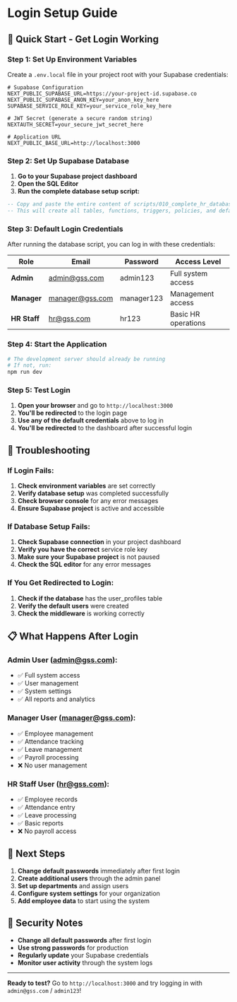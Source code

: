 # Login Setup Guide

## 🚀 Quick Start - Get Login Working

### Step 1: Set Up Environment Variables
Create a `.env.local` file in your project root with your Supabase credentials:

```env
# Supabase Configuration
NEXT_PUBLIC_SUPABASE_URL=https://your-project-id.supabase.co
NEXT_PUBLIC_SUPABASE_ANON_KEY=your_anon_key_here
SUPABASE_SERVICE_ROLE_KEY=your_service_role_key_here

# JWT Secret (generate a secure random string)
NEXTAUTH_SECRET=your_secure_jwt_secret_here

# Application URL
NEXT_PUBLIC_BASE_URL=http://localhost:3000
```

### Step 2: Set Up Supabase Database
1. **Go to your Supabase project dashboard**
2. **Open the SQL Editor**
3. **Run the complete database setup script:**

```sql
-- Copy and paste the entire content of scripts/010_complete_hr_database.sql
-- This will create all tables, functions, triggers, policies, and default users
```

### Step 3: Default Login Credentials
After running the database script, you can log in with these credentials:

| Role | Email | Password | Access Level |
|------|-------|----------|--------------|
| **Admin** | admin@gss.com | admin123 | Full system access |
| **Manager** | manager@gss.com | manager123 | Management access |
| **HR Staff** | hr@gss.com | hr123 | Basic HR operations |

### Step 4: Start the Application
```bash
# The development server should already be running
# If not, run:
npm run dev
```

### Step 5: Test Login
1. **Open your browser** and go to `http://localhost:3000`
2. **You'll be redirected** to the login page
3. **Use any of the default credentials** above to log in
4. **You'll be redirected** to the dashboard after successful login

## 🔧 Troubleshooting

### If Login Fails:
1. **Check environment variables** are set correctly
2. **Verify database setup** was completed successfully
3. **Check browser console** for any error messages
4. **Ensure Supabase project** is active and accessible

### If Database Setup Fails:
1. **Check Supabase connection** in your project dashboard
2. **Verify you have the correct** service role key
3. **Make sure your Supabase project** is not paused
4. **Check the SQL editor** for any error messages

### If You Get Redirected to Login:
1. **Check if the database** has the user_profiles table
2. **Verify the default users** were created
3. **Check the middleware** is working correctly

## 📋 What Happens After Login

### Admin User (admin@gss.com):
- ✅ Full system access
- ✅ User management
- ✅ System settings
- ✅ All reports and analytics

### Manager User (manager@gss.com):
- ✅ Employee management
- ✅ Attendance tracking
- ✅ Leave management
- ✅ Payroll processing
- ❌ No user management

### HR Staff User (hr@gss.com):
- ✅ Employee records
- ✅ Attendance entry
- ✅ Leave processing
- ✅ Basic reports
- ❌ No payroll access

## 🎯 Next Steps

1. **Change default passwords** immediately after first login
2. **Create additional users** through the admin panel
3. **Set up departments** and assign users
4. **Configure system settings** for your organization
5. **Add employee data** to start using the system

## 🔐 Security Notes

- **Change all default passwords** after first login
- **Use strong passwords** for production
- **Regularly update** your Supabase credentials
- **Monitor user activity** through the system logs

---

**Ready to test?** Go to `http://localhost:3000` and try logging in with `admin@gss.com` / `admin123`!



